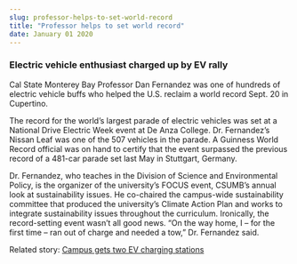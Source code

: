 ```yaml
---
slug: professor-helps-to-set-world-record
title: "Professor helps to set world record"
date: January 01 2020
---
```


 
<h3>Electric vehicle enthusiast charged up by EV rally</h3>
<p>
  Cal State Monterey Bay Professor Dan Fernandez was one of hundreds of electric
  vehicle buffs who helped the U.S. reclaim a world record Sept. 20 in
  Cupertino.
</p>
<p>
  The record for the world’s largest parade of electric vehicles was set at a
  National Drive Electric Week event at De Anza College. Dr. Fernandez’s Nissan
  Leaf was one of the 507 vehicles in the parade. A Guinness World Record
  official was on hand to certify that the event surpassed the previous record
  of a 481&#45;car parade set last May in Stuttgart, Germany.
</p>
<p>
  Dr. Fernandez, who teaches in the Division of Science and Environmental
  Policy, is the organizer of the university’s FOCUS event, CSUMB’s annual look
  at sustainability issues. He co&#45;chaired the campus&#45;wide sustainability
  committee that produced the university’s Climate Action Plan and works to
  integrate sustainability issues throughout the curriculum. Ironically, the
  record&#45;setting event wasn’t all good news. “On the way home, I – for the
  first time – ran out of charge and needed a tow,” Dr. Fernandez said.
</p>
<p>
  Related story:
  <a href="https://news.csumb.edu/news/2013/apr/15/charge&#45;your&#45;ride"
    >Campus gets two EV charging stations</a
  >
</p>
 
